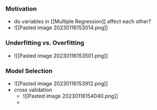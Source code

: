 ### Motivation
+ do variables in [[Multiple Regression]] affect each other?
+ ![[Pasted image 20230116153014.png]]

### Underfitting vs. Overfitting
+ ![[Pasted image 20230116153501.png]]

### Model Selection
+ ![[Pasted image 20230116153912.png]]
+ cross validation
	+ ![[Pasted image 20230116154040.png]]
	+ 